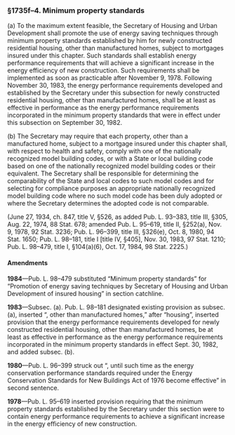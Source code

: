 ### §1735f–4. Minimum property standards ###

(a) To the maximum extent feasible, the Secretary of Housing and Urban Development shall promote the use of energy saving techniques through minimum property standards established by him for newly constructed residential housing, other than manufactured homes, subject to mortgages insured under this chapter. Such standards shall establish energy performance requirements that will achieve a significant increase in the energy efficiency of new construction. Such requirements shall be implemented as soon as practicable after November 9, 1978. Following November 30, 1983, the energy performance requirements developed and established by the Secretary under this subsection for newly constructed residential housing, other than manufactured homes, shall be at least as effective in performance as the energy performance requirements incorporated in the minimum property standards that were in effect under this subsection on September 30, 1982.

(b) The Secretary may require that each property, other than a manufactured home, subject to a mortgage insured under this chapter shall, with respect to health and safety, comply with one of the nationally recognized model building codes, or with a State or local building code based on one of the nationally recognized model building codes or their equivalent. The Secretary shall be responsible for determining the comparability of the State and local codes to such model codes and for selecting for compliance purposes an appropriate nationally recognized model building code where no such model code has been duly adopted or where the Secretary determines the adopted code is not comparable.

(June 27, 1934, ch. 847, title V, §526, as added Pub. L. 93–383, title III, §305, Aug. 22, 1974, 88 Stat. 678; amended Pub. L. 95–619, title II, §252(a), Nov. 9, 1978, 92 Stat. 3236; Pub. L. 96–399, title III, §326(e), Oct. 8, 1980, 94 Stat. 1650; Pub. L. 98–181, title I [title IV, §405], Nov. 30, 1983, 97 Stat. 1210; Pub. L. 98–479, title I, §104(a)(6), Oct. 17, 1984, 98 Stat. 2225.)

#### Amendments ####

**1984**—Pub. L. 98–479 substituted “Minimum property standards” for “Promotion of energy saving techniques by Secretary of Housing and Urban Development of insured housing” in section catchline.

**1983**—Subsec. (a). Pub. L. 98–181 designated existing provision as subsec. (a), inserted “, other than manufactured homes,” after “housing”, inserted provision that the energy performance requirements developed for newly constructed residential housing, other than manufactured homes, be at least as effective in performance as the energy performance requirements incorporated in the minimum property standards in effect Sept. 30, 1982, and added subsec. (b).

**1980**—Pub. L. 96–399 struck out “, until such time as the energy conservation performance standards required under the Energy Conservation Standards for New Buildings Act of 1976 become effective” in second sentence.

**1978**—Pub. L. 95–619 inserted provision requiring that the minimum property standards established by the Secretary under this section were to contain energy performance requirements to achieve a significant increase in the energy efficiency of new construction.